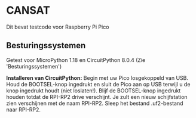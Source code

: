 # CANSAT

Dit bevat testcode voor Raspberry Pi Pico

## Besturingssystemen

Getest voor MicroPython 1.18 en CircuitPython 8.0.4 (Zie 'Besturingssystemen')

**Installeren van CircuitPython:** 
Begin met uw Pico losgekoppeld van USB. Houd de BOOTSEL-knop ingedrukt en sluit de Pico aan op USB terwijl u de knop ingedrukt houdt (niet loslaten!). Blijf de BOOTSEL-knop ingedrukt houden totdat de RPI-RP2 drive verschijnt. Je zult een nieuw schijfstation zien verschijnen met de naam RPI-RP2. Sleep het bestand .uf2-bestand naar RPI-RP2.
